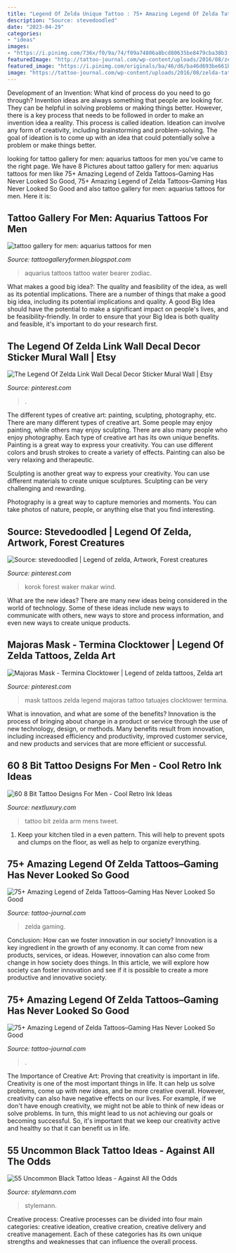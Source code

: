 ```yaml
---
title: "Legend Of Zelda Unique Tattoo : 75+ Amazing Legend Of Zelda Tattoos–gaming Has Never Looked So Good"
description: "Source: stevedoodled"
date: "2023-04-29"
categories:
- "ideas"
images:
- "https://i.pinimg.com/736x/f0/9a/74/f09a74806a8bcd80635be8479cba38b3.jpg"
featuredImage: "http://tattoo-journal.com/wp-content/uploads/2016/08/zelda-tattoo14-768x768.jpg"
featured_image: "https://i.pinimg.com/originals/ba/46/d6/ba46d693be661baab39d7a9b6379eb73.jpg"
image: "https://tattoo-journal.com/wp-content/uploads/2016/08/zelda-tattoo33-650x650.jpg"
---
```



Development of an Invention: What kind of process do you need to go through?
Invention ideas are always something that people are looking for. They can be helpful in solving problems or making things better. However, there is a key process that needs to be followed in order to make an invention idea a reality. This process is called ideation. Ideation can involve any form of creativity, including brainstorming and problem-solving. The goal of ideation is to come up with an idea that could potentially solve a problem or make things better.

	

		
looking for tattoo gallery for men: aquarius tattoos for men you've came to the right page. We have 8 Pictures about tattoo gallery for men: aquarius tattoos for men like 75+ Amazing Legend of Zelda Tattoos–Gaming Has Never Looked So Good, 75+ Amazing Legend of Zelda Tattoos–Gaming Has Never Looked So Good and also tattoo gallery for men: aquarius tattoos for men. Here it is:
		
    
## Tattoo Gallery For Men: Aquarius Tattoos For Men

<img loading=lazy src="http://2.bp.blogspot.com/-b-Q_kaRBCLw/UxcrWGZ558I/AAAAAAAAAm0/64JixfkcekU/s1600/aquarius+tattoos+for+men-1.jpg" onerror="this.onerror=null;this.src='https://tse1.mm.bing.net/th?id=OIP.SXHROBQ0j4BZNxXdufYeLgHaJ4&amp;pid=15.1';" alt="tattoo gallery for men: aquarius tattoos for men">

_Source: tattoogalleryformen.blogspot.com_

>aquarius tattoos tattoo water bearer zodiac. 

	

What makes a good big idea?: The quality and feasibility of the idea, as well as its potential implications.
There are a number of things that make a good big idea, including its potential implications and quality. A good Big Idea should have the potential to make a significant impact on people's lives, and be feasibility-friendly. In order to ensure that your Big Idea is both quality and feasible, it's important to do your research first.

    
## The Legend Of Zelda Link Wall Decal Decor Sticker Mural Wall | Etsy

<img loading=lazy src="https://i.pinimg.com/736x/f0/9a/74/f09a74806a8bcd80635be8479cba38b3.jpg" onerror="this.onerror=null;this.src='https://tse1.mm.bing.net/th?id=OIP.dCOlb5C62IT5O8SygHqROgHaFj&amp;pid=15.1';" alt="The Legend Of Zelda Link Wall Decal Decor Sticker Mural Wall | Etsy">

_Source: pinterest.com_

>. 

	

The different types of creative art: painting, sculpting, photography, etc.
There are many different types of creative art. Some people may enjoy painting, while others may enjoy sculpting. There are also many people who enjoy photography. Each type of creative art has its own unique benefits.
Painting is a great way to express your creativity. You can use different colors and brush strokes to create a variety of effects. Painting can also be very relaxing and therapeutic.

Sculpting is another great way to express your creativity. You can use different materials to create unique sculptures. Sculpting can be very challenging and rewarding.

Photography is a great way to capture memories and moments. You can take photos of nature, people, or anything else that you find interesting.

    
## Source: Stevedoodled | Legend Of Zelda, Artwork, Forest Creatures

<img loading=lazy src="https://i.pinimg.com/736x/58/a2/1b/58a21b8424b757b5afe3e32a36835244.jpg" onerror="this.onerror=null;this.src='https://tse3.mm.bing.net/th?id=OIP.oDVUidZvK35VGFqCTted2gHaK7&amp;pid=15.1';" alt="Source: stevedoodled | Legend of zelda, Artwork, Forest creatures">

_Source: pinterest.com_

>korok forest waker makar wind. 

	

What are the new ideas?
There are many new ideas being considered in the world of technology. Some of these ideas include new ways to communicate with others, new ways to store and process information, and even new ways to create unique products.

    
## Majoras Mask - Termina Clocktower | Legend Of Zelda Tattoos, Zelda Art

<img loading=lazy src="https://i.pinimg.com/originals/ba/46/d6/ba46d693be661baab39d7a9b6379eb73.jpg" onerror="this.onerror=null;this.src='https://tse3.mm.bing.net/th?id=OIP.z5PW2pq4tD_6gf_v9BxQugHaKQ&amp;pid=15.1';" alt="Majoras Mask - Termina Clocktower | Legend of zelda tattoos, Zelda art">

_Source: pinterest.com_

>mask tattoos zelda legend majoras tattoo tatuajes clocktower termina. 

	

What is innovation, and what are some of the benefits?
Innovation is the process of bringing about change in a product or service through the use of new technology, design, or methods. Many benefits result from innovation, including increased efficiency and productivity, improved customer service, and new products and services that are more efficient or successful.

    
## 60 8 Bit Tattoo Designs For Men - Cool Retro Ink Ideas

<img loading=lazy src="http://nextluxury.com/wp-content/uploads/zelda-8-bit-mens-arm-tattoo-ideas.jpg" onerror="this.onerror=null;this.src='https://tse1.mm.bing.net/th?id=OIP.X2mLe3tGK-fJX8eJoPBaFwHaHa&amp;pid=15.1';" alt="60 8 Bit Tattoo Designs For Men - Cool Retro Ink Ideas">

_Source: nextluxury.com_

>tattoo bit zelda arm mens tweet. 

	

1. Keep your kitchen tiled in a even pattern. This will help to prevent spots and clumps on the floor, as well as help to organize everything.

    
## 75+ Amazing Legend Of Zelda Tattoos–Gaming Has Never Looked So Good

<img loading=lazy src="http://tattoo-journal.com/wp-content/uploads/2016/08/zelda-tattoo14-768x768.jpg" onerror="this.onerror=null;this.src='https://tse1.mm.bing.net/th?id=OIP.KxedyrwvDNQIdogaItpF2QHaHa&amp;pid=15.1';" alt="75+ Amazing Legend of Zelda Tattoos–Gaming Has Never Looked So Good">

_Source: tattoo-journal.com_

>zelda gaming. 

	

Conclusion: How can we foster innovation in our society?
Innovation is a key ingredient in the growth of any economy. It can come from new products, services, or ideas. However, innovation can also come from change in how society does things. In this article, we will explore how society can foster innovation and see if it is possible to create a more productive and innovative society.

    
## 75+ Amazing Legend Of Zelda Tattoos–Gaming Has Never Looked So Good

<img loading=lazy src="https://tattoo-journal.com/wp-content/uploads/2016/08/zelda-tattoo33-650x650.jpg" onerror="this.onerror=null;this.src='https://tse4.mm.bing.net/th?id=OIP.5UXTUZnxU8UtYbhhMGwnLgHaHa&amp;pid=15.1';" alt="75+ Amazing Legend of Zelda Tattoos–Gaming Has Never Looked So Good">

_Source: tattoo-journal.com_

>. 

	

The Importance of Creative Art: Proving that creativity is important in life.
Creativity is one of the most important things in life. It can help us solve problems, come up with new ideas, and be more creative overall. However, creativity can also have negative effects on our lives. For example, if we don't have enough creativity, we might not be able to think of new ideas or solve problems. In turn, this might lead to us not achieving our goals or becoming successful. So, it's important that we keep our creativity active and healthy so that it can benefit us in life.

    
## 55 Uncommon Black Tattoo Ideas - Against All The Odds

<img loading=lazy src="https://stylemann.com/wp-content/uploads/2016/11/black-tattoo-47.jpg" onerror="this.onerror=null;this.src='https://tse1.mm.bing.net/th?id=OIP.SnA36Rv8Gs20AXHot3R1ngHaHa&amp;pid=15.1';" alt="55 Uncommon Black Tattoo Ideas - Against All the Odds">

_Source: stylemann.com_

>stylemann. 

	

Creative process:
Creative processes can be divided into four main categories: creative ideation, creative creation, creative delivery and creative management. Each of these categories has its own unique strengths and weaknesses that can influence the overall process.

